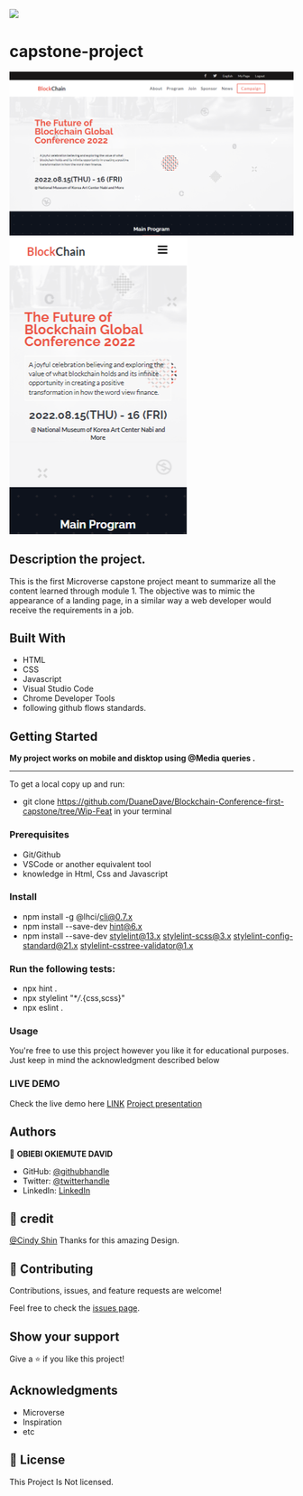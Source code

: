 ![](https://img.shields.io/badge/Microverse-blueviolet)

# capstone-project

![screenshot](asset/desktop.png)
![screenshot](asset/mobile.png)

## Description the project.

This is the first Microverse capstone project meant to summarize all the content learned through module 1. The objective was to mimic the appearance of a landing page, in a similar way a web developer would receive the requirements in a job.

## Built With

- HTML
- CSS
- Javascript
- Visual Studio Code
- Chrome Developer Tools
- following github flows standards.

## Getting Started

**My project works on mobile and disktop using @Media queries .**

---

To get a local copy up and run:

- git clone https://github.com/DuaneDave/Blockchain-Conference-first-capstone/tree/Wip-Feat in your terminal

### Prerequisites

- Git/Github
- VSCode or another equivalent tool
- knowledge in Html, Css and Javascript

### Install

- npm install -g @lhci/cli@0.7.x
- npm install --save-dev hint@6.x
- npm install --save-dev stylelint@13.x stylelint-scss@3.x stylelint-config-standard@21.x stylelint-csstree-validator@1.x

### Run the following tests:

- npx hint .
- npx stylelint "\*_/_.{css,scss}"
- npx eslint .

### Usage

You're free to use this project however you like it for educational purposes. Just keep in mind the acknowledgment described below

### LIVE DEMO

Check the live demo here [LINK](https://duanedave.github.io/Blockchain-Conference-first-capstone/)
[Project presentation](https://www.loom.com/share/4b86fc0ecbf64f799a5526eb17bd0654)

## Authors

👤 **OBIEBI OKIEMUTE DAVID**

- GitHub: [@githubhandle](https://github.com/DuaneDave)
- Twitter: [@twitterhandle](https://twitter.com/dave_duane)
- LinkedIn: [LinkedIn](https://www.linkedin.com/in/okiemute-david-obiebi-6b4a6a230/)

## 🤝 credit

[@Cindy Shin](https://www.behance.net/adagio07) Thanks for this amazing Design.

## 🤝 Contributing

Contributions, issues, and feature requests are welcome!

Feel free to check the [issues page](https://github.com/DuaneDave/Blockchain-Conference-first-capstone/issues).

## Show your support

Give a ⭐️ if you like this project!

## Acknowledgments

- Microverse
- Inspiration
- etc

## 📝 License

This Project Is Not licensed.
